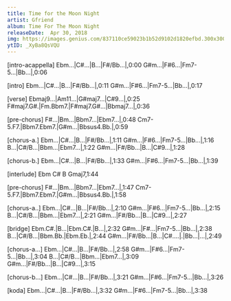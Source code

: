 ```yaml
---
title: Time for the Moon Night
artist: Gfriend
album: Time For The Moon Night
releaseDate:  Apr 30, 2018
img: https://images.genius.com/837110ce59023b1b52d9102d1820efbd.300x300x1.png
ytID: _XyBa8QsVQU
---
```


[intro-acappella]
Ebm...|C#...|B...|F#/Bb...|,0:00
G#m...|F#6...|Fm7-5...|Bb...|,0:06

[intro]
Ebm...|C#...|B...|F#/Bb...|,0:11
G#m...|F#6...|Fm7-5...|Bb...|,0:17

[verse] 
Ebmaj9...|Am11...|G#maj7...|C#9...|,0:25
F#maj7.G#.|Fm.Bbm7.|F#maj7.G#...|Bbmaj7...|,0:36

[pre-chorus]
F#...|Bm...|Bbm7...|Ebm7...|,0:48
Cm7-5.F7.|Bbm7.Ebm7.|G#m...|Bbsus4.Bb.|,0:59

[chorus-a.]
Ebm...|C#...|B...|F#/Bb...|,1:11
G#m...|F#6...|Fm7-5...|Bb...|,1:16
B...|C#/B...|Bbm...|Ebm7...|,1:22
G#m...|F#/Bb...|B...|C#9...|,1:28

[chorus-b.]
Ebm...|C#...|B...|F#/Bb...|,1:33
G#m...|F#6...|Fm7-5...|Bb...|,1:39

[interlude]
Ebm C# B Gmaj7,1:44

[pre-chorus] 
F#...|Bm...|Bbm7...|Ebm7...|,1:47
Cm7-5.F7.|Bbm7.Ebm7.|G#m...|Bbsus4.Bb.|,1:58

[chorus-a..]
Ebm...|C#...|B...|F#/Bb...|,2:10
G#m...|F#6...|Fm7-5...|Bb...|,2:15
B...|C#/B...|Bbm...|Ebm7...|,2:21
G#m...|F#/Bb...|B...|C#9...|,2:27

[bridge]
Ebm.C#.|B...|Ebm.C#.|B...|,2:32
G#m...|F#...|Fm7-5...|Bb...|,2:38
B...|C#/B...|Bbm.Bb.|Ebm.Eb.|,2:44
G#m...|F#/Bb...|B...|C#....|.|Bb...|...|,2:49

[chorus-a...] 
Ebm...|C#...|B...|F#/Bb...|,2:58
G#m...|F#6...|Fm7-5...|Bb...|,3:04
B...|C#/B...|Bbm...|Ebm7...|,3:09
G#m...|F#/Bb...|B...|C#9...|,3:15

[chorus-b...] 
Ebm...|C#...|B...|F#/Bb...|,3:21
G#m...|F#6...|Fm7-5...|Bb...|,3:26

[koda]
Ebm...|C#...|B...|F#/Bb...|,3:32
G#m...|F#6...|Fm7-5...|Bb...|,3:38

